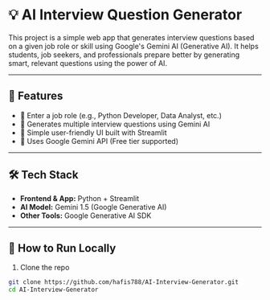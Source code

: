 # 💡 AI Interview Question Generator

This project is a simple web app that generates interview questions based on a given job role or skill using Google's Gemini AI (Generative AI). It helps students, job seekers, and professionals prepare better by generating smart, relevant questions using the power of AI.

---

## 🔧 Features

- 🎯 Enter a job role (e.g., Python Developer, Data Analyst, etc.)
- 🤖 Generates multiple interview questions using Gemini AI
- 📱 Simple user-friendly UI built with Streamlit
- 🔐 Uses Google Gemini API (Free tier supported)

---

## 🛠️ Tech Stack

- **Frontend & App:** Python + Streamlit
- **AI Model:** Gemini 1.5 (Google Generative AI)
- **Other Tools:** Google Generative AI SDK

---

## 🚀 How to Run Locally

1. Clone the repo

```bash
git clone https://github.com/hafis788/AI-Interview-Generator.git
cd AI-Interview-Generator
